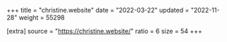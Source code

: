 +++
title = "christine.website"
date = "2022-03-22"
updated = "2022-11-28"
weight = 55298

[extra]
source = "https://christine.website/"
ratio = 6
size = 54
+++
